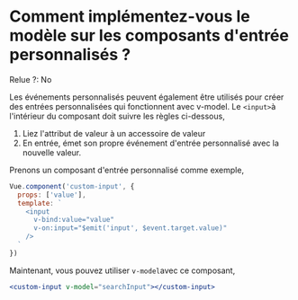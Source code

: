 # Comment implémentez-vous le modèle sur les composants d'entrée personnalisés ?

Relue ?: No

Les événements 
personnalisés peuvent également être utilisés pour créer des entrées 
personnalisées qui fonctionnent avec v-model.  Le `<input>`à l'intérieur du composant doit suivre les règles ci-dessous,

1. Liez l'attribut de valeur à un accessoire de valeur
2. En entrée, émet son propre événement d'entrée personnalisé avec la nouvelle valeur.

Prenons un composant d'entrée personnalisé comme exemple,

```jsx
Vue.component('custom-input', {
  props: ['value'],
  template: `
    <input
      v-bind:value="value"
      v-on:input="$emit('input', $event.target.value)"
    />
  `
})
```

Maintenant, vous pouvez utiliser `v-model`avec ce composant,

```jsx
<custom-input v-model="searchInput"></custom-input>
```